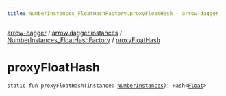 ```yaml
---
title: NumberInstances_FloatHashFactory.proxyFloatHash - arrow-dagger
---
```


[arrow-dagger](../../index.html) / [arrow.dagger.instances](../index.html) / [NumberInstances_FloatHashFactory](index.html) / [proxyFloatHash](./proxy-float-hash.html)

# proxyFloatHash

`static fun proxyFloatHash(instance: `[`NumberInstances`](../-number-instances/index.html)`): Hash<`[`Float`](https://kotlinlang.org/api/latest/jvm/stdlib/kotlin/-float/index.html)`>`